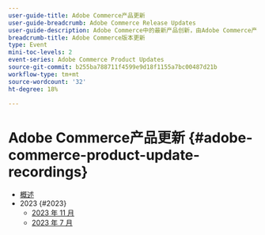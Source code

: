```yaml
---
user-guide-title: Adobe Commerce产品更新
user-guide-breadcrumb: Adobe Commerce Release Updates
user-guide-description: Adobe Commerce中的最新产品创新，由Adobe Commerce产品团队提供。
breadcrumb-title: Adobe Commerce版本更新
type: Event
mini-toc-levels: 2
event-series: Adobe Commerce Product Updates
source-git-commit: b255ba788711f4599e9d18f1155a7bc00487d21b
workflow-type: tm+mt
source-wordcount: '32'
ht-degree: 18%

---
```



# Adobe Commerce产品更新 {#adobe-commerce-product-update-recordings}

+ [概述](overview.md)
+ 2023 {#2023}
   + [2023 年 11 月](2023/nov2023.md)
   + [2023 年 7 月](2023/july2023.md)
